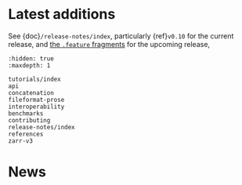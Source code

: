 ```{include} ../README.md
```

# Latest additions

See {doc}`/release-notes/index`,
particularly {ref}`v0.10` for the current release,
and [the `.feature` fragments](https://github.com/scverse/anndata/tree/main/docs) for the upcoming release,

```{toctree}
:hidden: true
:maxdepth: 1

tutorials/index
api
concatenation
fileformat-prose
interoperability
benchmarks
contributing
release-notes/index
references
zarr-v3
```

# News

```{include} news.md
```
